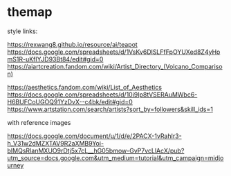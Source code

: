 # themap

style links:

https://rexwang8.github.io/resource/ai/teapot
https://docs.google.com/spreadsheets/d/1VsKv6DlSLFfFpOYUXed8Z4yHomS1R-uKfIYJD93Bt84/edit#gid=0
https://aiartcreation.fandom.com/wiki/Artist_Directory_(Volcano_Comparison)

https://aesthetics.fandom.com/wiki/List_of_Aesthetics
https://docs.google.com/spreadsheets/d/10i9Ip8tVSERAuMWbc6-H6BUFCoUGOQ91YzDvX--c4bk/edit#gid=0
https://www.artstation.com/search/artists?sort_by=followers&skill_ids=1

with reference images

https://docs.google.com/document/u/1/d/e/2PACX-1vRahIr3-h_V31w2dMZXTAV9R2aXMB9Yoi-bIMQsRIanMXUO9rDtj5x7cL__hG05bmow-GvP7vcLlAcX/pub?utm_source=docs.google.com&utm_medium=tutorial&utm_campaign=midjourney

